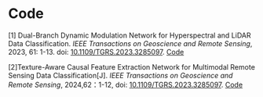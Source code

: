 # Code
[1] Dual-Branch Dynamic Modulation Network for Hyperspectral and LiDAR Data Classification. *IEEE Transactions on Geoscience and Remote Sensing*, 2023, 61: 1-13. doi: [10.1109/TGRS.2023.3285097](https://doi.org/10.1109/TGRS.2023.3285097). [Code](https://github.com/RachelXu365/DMGO)

[2]Texture-Aware Causal Feature Extraction Network for Multimodal Remote Sensing Data Classification[J]. *IEEE Transactions on Geoscience and Remote Sensing*, 2024,62：1-12, doi:  [10.1109/TGRS.2023.3285097](https://ieeexplore.ieee.org/document/10440611). [Code](https://github.com/RachelXu365/TeACFNet)
